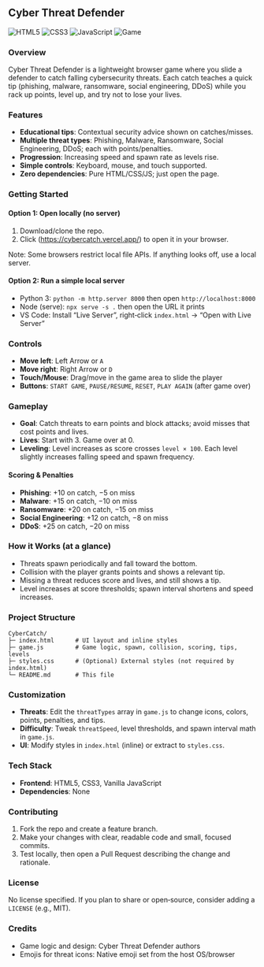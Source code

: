 ## Cyber Threat Defender

![HTML5](https://img.shields.io/badge/HTML5-E34F26?logo=html5&logoColor=white)
![CSS3](https://img.shields.io/badge/CSS3-1572B6?logo=css3&logoColor=white)
![JavaScript](https://img.shields.io/badge/JavaScript-ES6-F7DF1E?logo=javascript&logoColor=black)
![Game](https://img.shields.io/badge/Genre-Arcade%20%2F%20Educational-blue)

### Overview
Cyber Threat Defender is a lightweight browser game where you slide a defender to catch falling cybersecurity threats. Each catch teaches a quick tip (phishing, malware, ransomware, social engineering, DDoS) while you rack up points, level up, and try not to lose your lives.

### Features
- **Educational tips**: Contextual security advice shown on catches/misses.
- **Multiple threat types**: Phishing, Malware, Ransomware, Social Engineering, DDoS; each with points/penalties.
- **Progression**: Increasing speed and spawn rate as levels rise.
- **Simple controls**: Keyboard, mouse, and touch supported.
- **Zero dependencies**: Pure HTML/CSS/JS; just open the page.

### Getting Started
#### Option 1: Open locally (no server)
1. Download/clone the repo.
2. Click (https://cybercatch.vercel.app/) to open it in your browser.

Note: Some browsers restrict local file APIs. If anything looks off, use a local server.

#### Option 2: Run a simple local server
- Python 3: `python -m http.server 8000` then open `http://localhost:8000`
- Node (serve): `npx serve -s .` then open the URL it prints
- VS Code: Install “Live Server”, right‑click `index.html` → “Open with Live Server”

### Controls
- **Move left**: Left Arrow or `A`
- **Move right**: Right Arrow or `D`
- **Touch/Mouse**: Drag/move in the game area to slide the player
- **Buttons**: `START GAME`, `PAUSE/RESUME`, `RESET`, `PLAY AGAIN` (after game over)

### Gameplay
- **Goal**: Catch threats to earn points and block attacks; avoid misses that cost points and lives.
- **Lives**: Start with 3. Game over at 0.
- **Leveling**: Level increases as score crosses `level × 100`. Each level slightly increases falling speed and spawn frequency.

#### Scoring & Penalties
- **Phishing**: +10 on catch, −5 on miss
- **Malware**: +15 on catch, −10 on miss
- **Ransomware**: +20 on catch, −15 on miss
- **Social Engineering**: +12 on catch, −8 on miss
- **DDoS**: +25 on catch, −20 on miss

### How it Works (at a glance)
- Threats spawn periodically and fall toward the bottom.
- Collision with the player grants points and shows a relevant tip.
- Missing a threat reduces score and lives, and still shows a tip.
- Level increases at score thresholds; spawn interval shortens and speed increases.

### Project Structure
```
CyberCatch/
├─ index.html      # UI layout and inline styles
├─ game.js         # Game logic, spawn, collision, scoring, tips, levels
├─ styles.css      # (Optional) External styles (not required by index.html)
└─ README.md       # This file
```

### Customization
- **Threats**: Edit the `threatTypes` array in `game.js` to change icons, colors, points, penalties, and tips.
- **Difficulty**: Tweak `threatSpeed`, level thresholds, and spawn interval math in `game.js`.
- **UI**: Modify styles in `index.html` (inline) or extract to `styles.css`.

### Tech Stack
- **Frontend**: HTML5, CSS3, Vanilla JavaScript
- **Dependencies**: None

### Contributing
1. Fork the repo and create a feature branch.
2. Make your changes with clear, readable code and small, focused commits.
3. Test locally, then open a Pull Request describing the change and rationale.

### License
No license specified. If you plan to share or open‑source, consider adding a `LICENSE` (e.g., MIT).

### Credits
- Game logic and design: Cyber Threat Defender authors
- Emojis for threat icons: Native emoji set from the host OS/browser



